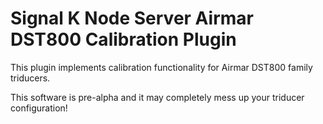 # Signal K Node Server Airmar DST800 Calibration Plugin

This plugin implements calibration functionality for Airmar DST800 family
triducers.

This software is pre-alpha and it may completely mess up your triducer
configuration!
